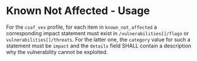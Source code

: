 # Known Not Affected - Usage

For the `csaf_vex` profile, for each item in `known_not_affected` a corresponding impact statement must exist in `/vulnerabilities[]/flags` or `vulnerabilities[]/threats`.
For the latter one, the `category` value for such a statement must be `impact` and the `details` field SHALL contain a description why the vulnerability cannot be exploited.
